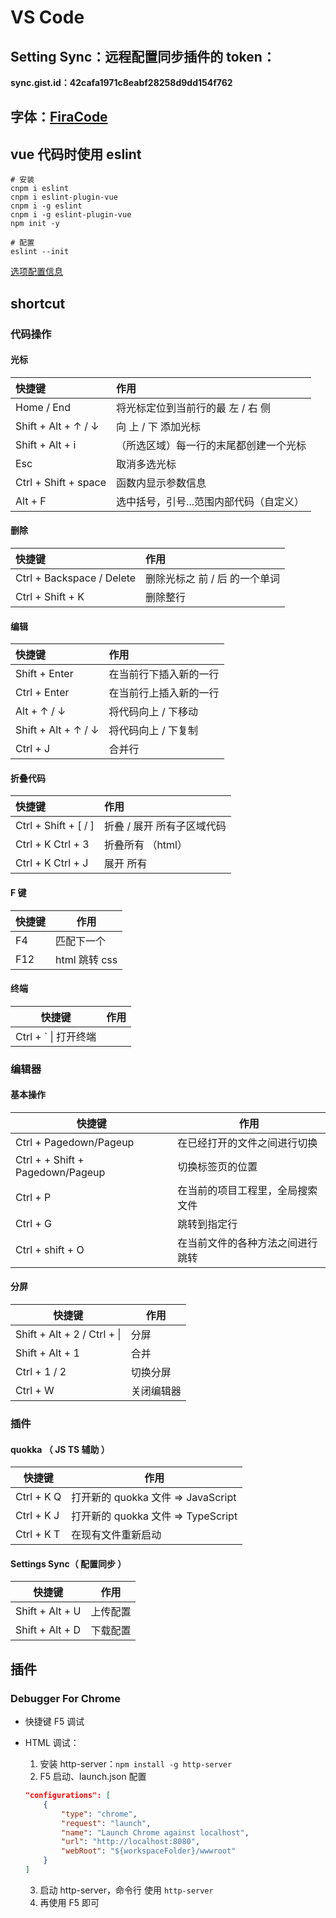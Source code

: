 # VS Code

## Setting Sync：远程配置同步插件的 token：

**sync.gist.id：42cafa1971c8eabf28258d9dd154f762**

## 字体：[FiraCode](https://github.com/tonsky/FiraCode)

## vue 代码时使用 eslint

```shell
# 安装
cnpm i eslint
cnpm i eslint-plugin-vue
cnpm i -g eslint
cnpm i -g eslint-plugin-vue
npm init -y

# 配置
eslint --init
```

[选项配置信息](https://blog.csdn.net/Gabriel_wei/article/details/90269165)

## shortcut

### 代码操作

#### 光标

| 快捷键               | 作用                                    |
| :------------------- | :-------------------------------------- |
| Home / End           | 将光标定位到当前行的最 左 / 右 侧       |
| Shift + Alt + ↑ / ↓  | 向 上 / 下 添加光标                     |
| Shift + Alt + i      | （所选区域）每一行的末尾都创建一个光标  |
| Esc                  | 取消多选光标                            |
| Ctrl + Shift + space | 函数内显示参数信息                      |
| Alt + F              | 选中括号，引号...范围内部代码（自定义） |

#### 删除

| 快捷键                    | 作用                          |
| :------------------------ | :---------------------------- |
| Ctrl + Backspace / Delete | 删除光标之 前 / 后 的一个单词 |
| Ctrl + Shift + K          | 删除整行                      |

#### 编辑

| 快捷键              | 作用                   |
| :------------------ | :--------------------- |
| Shift + Enter       | 在当前行下插入新的一行 |
| Ctrl + Enter        | 在当前行上插入新的一行 |
| Alt + ↑ / ↓         | 将代码向上 / 下移动    |
| Shift + Alt + ↑ / ↓ | 将代码向上 / 下复制    |
| Ctrl + J            | 合并行                 |

#### 折叠代码

| 快捷键               | 作用                       |
| :------------------- | :------------------------- |
| Ctrl + Shift + [ / ] | 折叠 / 展开 所有子区域代码 |
| Ctrl + K Ctrl + 3    | 折叠所有 （html）          |
| Ctrl + K Ctrl + J    | 展开 所有                  |

#### F 键

| 快捷键 | 作用          |
| ------ | ------------- |
| F4     | 匹配下一个    |
| F12    | html 跳转 css |

#### 终端

| 快捷键                | 作用 |
| --------------------- | ---- |
| Ctrl + \` \| 打开终端 |      |

### 编辑器

#### 基本操作

| 快捷键                           | 作用                             |
| -------------------------------- | -------------------------------- |
| Ctrl + Pagedown/Pageup           | 在已经打开的文件之间进行切换     |
| Ctrl + + Shift + Pagedown/Pageup | 切换标签页的位置                 |
| Ctrl + P                         | 在当前的项目工程里，全局搜索文件 |
| Ctrl + G                         | 跳转到指定行                     |
| Ctrl + shift + O                 | 在当前文件的各种方法之间进行跳转 |

#### 分屏

| 快捷键                      | 作用       |
| --------------------------- | ---------- |
| Shift + Alt + 2 / Ctrl + \| | 分屏       |
| Shift + Alt + 1             | 合并       |
| Ctrl + 1 / 2                | 切换分屏   |
| Ctrl + W                    | 关闭编辑器 |

### 插件

#### quokka （ JS TS 辅助 ）

| 快捷键     | 作用                               |
| ---------- | ---------------------------------- |
| Ctrl + K Q | 打开新的 quokka 文件 => JavaScript |
| Ctrl + K J | 打开新的 quokka 文件 => TypeScript |
| Ctrl + K T | 在现有文件重新启动                 |

#### Settings Sync（ 配置同步 ）

| 快捷键          | 作用     |
| --------------- | -------- |
| Shift + Alt + U | 上传配置 |
| Shift + Alt + D | 下载配置 |

## 插件

### Debugger For Chrome

-   快捷键 F5 调试

-   HTML 调试：

    1.  安装 http-server：`npm install -g http-server`
    2.  F5 启动、launch.json 配置

    ```json
    "configurations": [
        {
            "type": "chrome",
            "request": "launch",
            "name": "Launch Chrome against localhost",
            "url": "http://localhost:8080",
            "webRoot": "${workspaceFolder}/wwwroot"
        }
    ] 
    ```
    3.  启动 http-server，命令行 使用 `http-server`
    4.  再使用 F5 即可
    